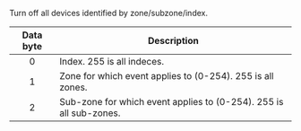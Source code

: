 Turn off all devices identified by zone/subzone/index.

 | Data byte | Description                                                        | 
 | :-------: | -----------                                                        | 
 | 0         | Index. 255 is all indeces. | 
 | 1         | Zone for which event applies to (0-254). 255 is all zones.         | 
 | 2         | Sub-zone for which event applies to (0-254). 255 is all sub-zones. | 
